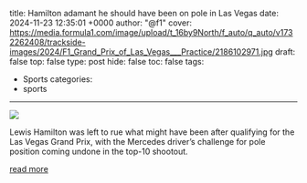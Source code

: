 title: Hamilton adamant he should have been on pole in Las Vegas
date: 2024-11-23 12:35:01 +0000
author: "@f1"
cover: https://media.formula1.com/image/upload/t_16by9North/f_auto/q_auto/v1732262408/trackside-images/2024/F1_Grand_Prix_of_Las_Vegas___Practice/2186102971.jpg
draft: false
top: false
type: post
hide: false
toc: false
tags:
  - Sports
categories:
  - sports
---

![](https://media.formula1.com/image/upload/t_16by9North/f_auto/q_auto/v1732262408/trackside-images/2024/F1_Grand_Prix_of_Las_Vegas___Practice/2186102971.jpg)

Lewis Hamilton was left to rue what might have been after qualifying for the Las Vegas Grand Prix, with the Mercedes driver’s challenge for pole position coming undone in the top-10 shootout.

[read more](https://www.formula1.com/en/latest/article/hamilton-adamant-he-should-have-been-on-pole-in-las-vegas-after-q3-dramas.30fQPRJeCYgtoBqkU2f5eT)
